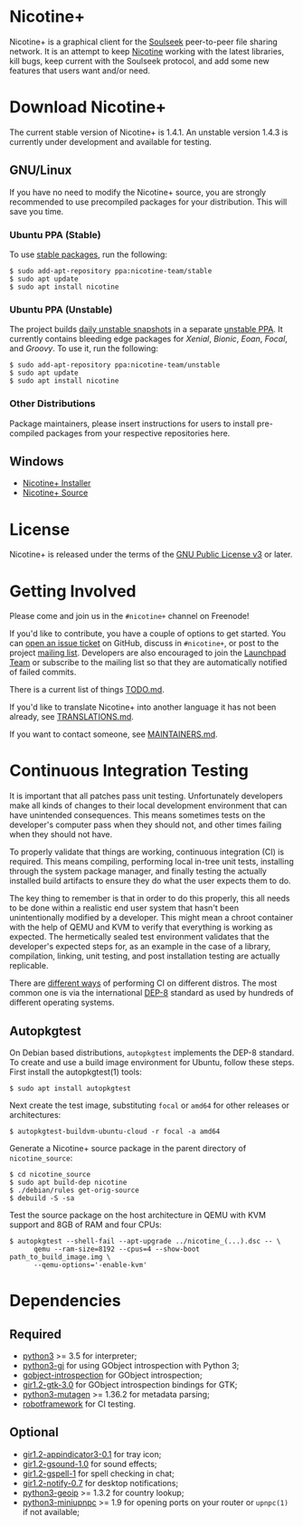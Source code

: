 # Nicotine+

Nicotine+ is a graphical client for the [Soulseek](https://www.slsknet.org/) peer-to-peer file sharing network. It is an attempt to keep [Nicotine](https://web.archive.org/web/20150720173459/http://nicotine.thegraveyard.org/) working with the latest libraries, kill bugs, keep current with the Soulseek protocol, and add some new features that users want and/or need.

# Download Nicotine+
The current stable version of Nicotine+ is 1.4.1. An unstable version 1.4.3 is currently under development and available for testing.

## GNU/Linux
If you have no need to modify the Nicotine+ source, you are strongly recommended to use precompiled packages for your distribution. This will save you time.

### Ubuntu PPA (Stable)
To use [stable packages](https://launchpad.net/~nicotine-team/+archive/ubuntu/stable), run the following:

```console
$ sudo add-apt-repository ppa:nicotine-team/stable
$ sudo apt update
$ sudo apt install nicotine
```

### Ubuntu PPA (Unstable)
The project builds [daily unstable snapshots](https://code.launchpad.net/~nicotine-team/+recipe/nicotine+-daily) in a separate [unstable PPA](https://code.launchpad.net/~nicotine-team/+archive/ubuntu/unstable). It currently contains bleeding edge packages for _Xenial_, _Bionic_, _Eoan_, _Focal_, and _Groovy_. To use it, run the following:

```console
$ sudo add-apt-repository ppa:nicotine-team/unstable
$ sudo apt update
$ sudo apt install nicotine
```

### Other Distributions
Package maintainers, please insert instructions for users to install pre-compiled packages from your respective repositories here.

## Windows
- [Nicotine+ Installer](https://github.com/Nicotine-Plus/nicotine-plus/releases/download/1.4.1/Nicotine.-1.4.1.exe)  
- [Nicotine+ Source](https://github.com/Nicotine-Plus/nicotine-plus/archive/1.4.1.tar.gz)

# License

Nicotine+ is released under the terms of the [GNU Public License v3](https://www.gnu.org/licenses/gpl-3.0-standalone.html) or later.

# Getting Involved
Please come and join us in the `#nicotine+` channel on Freenode!

If you'd like to contribute, you have a couple of options to get started. You can [open an issue ticket](https://github.com/Nicotine-Plus/nicotine-plus/issues) on GitHub, discuss in `#nicotine+`, or post to the project [mailing list](mailto:nicotine-team@lists.launchpad.net). Developers are also encouraged to join the [Launchpad Team](https://launchpad.net/~nicotine-team) or subscribe to the mailing list so that they are automatically notified of failed commits.

There is a current list of things [TODO.md](doc/TODO.md).

If you'd like to translate Nicotine+ into another language it has not been already, see [TRANSLATIONS.md](doc/TRANSLATIONS.md).

If you want to contact someone, see [MAINTAINERS.md](AUTHORS.md).

# Continuous Integration Testing

It is important that all patches pass unit testing. Unfortunately developers make all kinds of changes to their local development environment that can have unintended consequences. This means sometimes tests on the developer's computer pass when they should not, and other times failing when they should not have. 

To properly validate that things are working, continuous integration (CI) is required. This means compiling, performing local in-tree unit tests, installing through the system package manager, and finally testing the actually installed build artifacts to ensure they do what the user expects them to do.

The key thing to remember is that in order to do this properly, this all needs to be done within a realistic end user system that hasn't been unintentionally modified by a developer. This might mean a chroot container with the help of QEMU and KVM to verify that everything is working as expected. The hermetically sealed test environment validates that the developer's expected steps for, as an example in the case of a library, compilation, linking, unit testing, and post installation testing are actually replicable.

There are [different ways](https://wiki.debian.org/qa.debian.org#Other_distributions) of performing CI on different distros. The most common one is via the international [DEP-8](https://dep-team.pages.debian.net/deps/dep8/) standard as used by hundreds of different operating systems.

## Autopkgtest
On Debian based distributions, `autopkgtest` implements the DEP-8 standard. To create and use a build image environment for Ubuntu, follow these steps. First install the autopkgtest(1) tools:
```
$ sudo apt install autopkgtest
```

Next create the test image, substituting `focal` or `amd64` for other releases or architectures:
```
$ autopkgtest-buildvm-ubuntu-cloud -r focal -a amd64
```

Generate a Nicotine+ source package in the parent directory of `nicotine_source`:
```
$ cd nicotine_source
$ sudo apt build-dep nicotine
$ ./debian/rules get-orig-source
$ debuild -S -sa
```

Test the source package on the host architecture in QEMU with KVM support and 8GB of RAM and four CPUs:
```
$ autopkgtest --shell-fail --apt-upgrade ../nicotine_(...).dsc -- \
      qemu --ram-size=8192 --cpus=4 --show-boot path_to_build_image.img \
      --qemu-options='-enable-kvm'
```

# Dependencies

## Required

* [python3](https://www.python.org/) >= 3.5 for interpreter;
* [python3-gi](https://pygobject.readthedocs.io/en/latest/getting_started.html) for using GObject introspection with Python 3;
* [gobject-introspection](https://gi.readthedocs.io/en/latest/) for GObject introspection;
* [gir1.2-gtk-3.0](https://www.gtk.org/) for GObject introspection bindings for GTK;
* [python3-mutagen](https://mutagen.readthedocs.io/en/latest/) >= 1.36.2 for metadata parsing;
* [robotframework](https://robotframework.org/) for CI testing.

## Optional

* [gir1.2-appindicator3-0.1](https://lazka.github.io/pgi-docs/AppIndicator3-0.1/index.html) for tray icon;
* [gir1.2-gsound-1.0](https://lazka.github.io/pgi-docs/GSound-1.0/index.html) for sound effects;
* [gir1.2-gspell-1](https://lazka.github.io/pgi-docs/Gspell-1/index.html) for spell checking in chat;
* [gir1.2-notify-0.7](https://lazka.github.io/pgi-docs/Notify-0.7/index.html) for desktop notifications;
* [python3-geoip](https://github.com/maxmind/geoip-api-python) >= 1.3.2 for country lookup;
* [python3-miniupnpc](https://miniupnp.tuxfamily.org/) >= 1.9 for opening ports on your router or `upnpc(1)` if not available;

